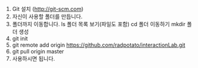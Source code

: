 1. Git 설치 (http://git-scm.com)
2. 자신이 사용할 폴더를 만듭니다.
3. 폴더까지 이동합니다.
ls  폴더 목록 보기(파일도 포함)
cd  폴더 이동하기
mkdir  폴더 생성
4. git init
5. git remote add origin https://github.com/radpotato/interactionLab.git
6. git pull origin master
7. 사용하시면 됩니다.

